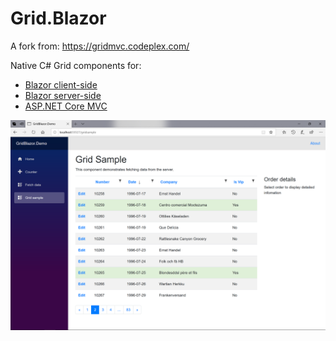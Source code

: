 # Grid.Blazor

A fork from: https://gridmvc.codeplex.com/

Native C# Grid components for:
* [Blazor client-side]()
* [Blazor server-side]()
* [ASP.NET Core MVC](./docs/dotnetcore/Documentation.md)

![Image of GridBlazor](./docs/images/GridBlazor.png)

